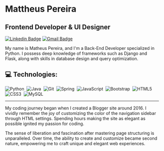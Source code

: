 # Mattheus Pereira

## Frontend Developer & UI Designer

[![Linkedin Badge](https://img.shields.io/badge/-Mattheus%20Pereira-0077B5?style=flat-square&logo=Linkedin&logoColor=white&link=https://www.linkedin.com/in/mattheuspereira/)](//www.linkedin.com/in/mattheuspereira/) 
[![Gmail Badge](https://img.shields.io/badge/-mattheusp382@gmail.com-D14836?style=flat-square&logo=Gmail&logoColor=white&link=mailto:mattheusp382@gmail.com)](mailto:mattheusp382@gmail.com)

My name is Matheus Pereira, and I'm a Back-End Developer specialized in Python. I possess deep knowledge of frameworks such as Django and Flask, along with skills in database design and query optimization.

## 💻 Technologies:
![Python](https://img.shields.io/badge/-Python-3776AB?style=flat-square&logo=python&logoColor=white)&nbsp;
![Java](https://img.shields.io/badge/-Java-007396?style=flat-square&logoColor=white)&nbsp;
![Git](https://img.shields.io/badge/-Git-F05032?style=flat-square&logo=git&logoColor=white)&nbsp;
![Spring](https://img.shields.io/badge/-Spring-6DB33F?style=flat-square&logo=spring&logoColor=white)&nbsp;
![JavaScript](https://img.shields.io/badge/-JavaScript-F7DF1E?style=flat-square&logo=javascript&logoColor=black)&nbsp;
![Bootstrap](https://img.shields.io/badge/-Bootstrap-563D7C?style=flat-square&logo=bootstrap&logoColor=white)&nbsp;
![HTML5](https://img.shields.io/badge/-HTML5-E34F26?style=flat-square&logo=html5&logoColor=white)&nbsp;
![CSS3](https://img.shields.io/badge/-CSS3-1572B6?style=flat-square&logo=css3&logoColor=white)&nbsp;
![MySQL](https://img.shields.io/badge/-MySQL-4479A1?style=flat-square&logo=mysql&logoColor=white)&nbsp;

---

My coding journey began when I created a Blogger site around 2016. I vividly remember the joy of customizing the color of the navigation sidebar through HTML settings. Spending hours making the site as elegant as possible ignited my passion for coding.

<p align="left">
The sense of liberation and fascination after mastering page structuring is unparalleled. Over time, the ability to create and customize became second nature, empowering me to craft unique and elegant web experiences.
</p>
